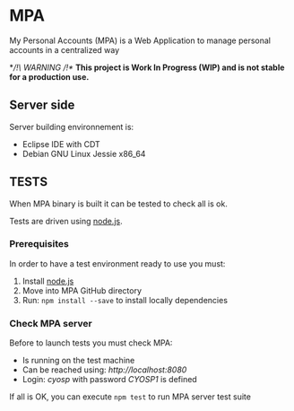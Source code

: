 # MPA
My Personal Accounts (MPA) is a Web Application to manage personal accounts in a centralized way

**/!\ WARNING /!\**
**This project is Work In Progress (WIP) and is not stable for a production use.**

## Server side

Server building environnement is:
 * Eclipse IDE with CDT
 * Debian GNU Linux Jessie x86_64

## TESTS

When MPA binary is built it can be tested to check all is ok.

Tests are driven using [node.js](https://nodejs.org).

### Prerequisites

In order to have a test environment ready to use you must:

 1. Install [node.js](https://nodejs.org)
 2. Move into MPA GitHub directory
 3. Run: `npm install --save` to install locally dependencies

### Check MPA server

Before to launch tests you must check MPA:

* Is running on the test machine
* Can be reached using: *http://localhost:8080*
* Login: *cyosp* with password *CYOSP1* is defined

If all is OK, you can execute `npm test` to run MPA server test suite
